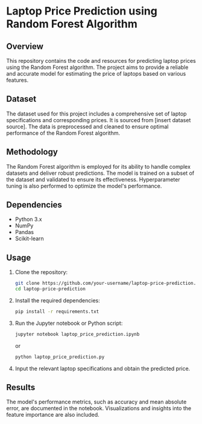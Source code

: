 # Laptop Price Prediction using Random Forest Algorithm

## Overview

This repository contains the code and resources for predicting laptop prices using the Random Forest algorithm. The project aims to provide a reliable and accurate model for estimating the price of laptops based on various features.

## Dataset

The dataset used for this project includes a comprehensive set of laptop specifications and corresponding prices. It is sourced from [insert dataset source]. The data is preprocessed and cleaned to ensure optimal performance of the Random Forest algorithm.

## Methodology

The Random Forest algorithm is employed for its ability to handle complex datasets and deliver robust predictions. The model is trained on a subset of the dataset and validated to ensure its effectiveness. Hyperparameter tuning is also performed to optimize the model's performance.

## Dependencies

- Python 3.x
- NumPy
- Pandas
- Scikit-learn

## Usage

1. Clone the repository:

   ```bash
   git clone https://github.com/your-username/laptop-price-prediction.git
   cd laptop-price-prediction
   ```

2. Install the required dependencies:

   ```bash
   pip install -r requirements.txt
   ```

3. Run the Jupyter notebook or Python script:

   ```bash
   jupyter notebook laptop_price_prediction.ipynb
   ```

   or

   ```bash
   python laptop_price_prediction.py
   ```

4. Input the relevant laptop specifications and obtain the predicted price.

## Results

The model's performance metrics, such as accuracy and mean absolute error, are documented in the notebook. Visualizations and insights into the feature importance are also included.



